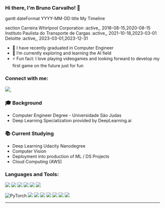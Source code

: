 ### Hi there, I'm Bruno Carvalho! 👋

gantt
dateFormat  YYYY-MM-DD
title My Timeline

section Carreira
Whirlpool Corporation :active,, 2018-08-15,2020-08-15
Instituto Paulista do Transporte de Cargas :active,, 2021-10-18,2023-03-01
Deloitte :active,, 2023-03-01,2023-12-31


- 🔭 I have recently graduated in Computer Engineer 
- 🌱 I’m currently exploring and learning the AI field
- ⚡ Fun fact: I love playing videogames and looking forward to develop my first game on the future just for fun

### Connect with me:

<a href="https://www.linkedin.com/in/bruno-carvalho-48433016b/">
    <img src="https://img.shields.io/badge/linkedin-%230077B5.svg?&style=for-the-badge&logo=linkedin&logoColor=white" />
  </a>&nbsp;&nbsp;


### 🎓 Background

- Computer Engineer Degree - Universidade São Judas
- Deep Learning Specialization provided by DeepLearning.ai

### 📚 Current Studying

- Deep Learning Udacity Nanodegree
- Computer Vision 
- Deployment into production of ML / DS Projects
- Cloud Computing (AWS)



### Languages and Tools:

<p align='left'>
  
  <img src="https://img.shields.io/badge/Pandas-2C2D72?style=for-the-badge&logo=pandas&logoColor=white" />
  <img src="https://img.shields.io/badge/Python-FFD43B?style=for-the-badge&logo=python&logoColor=darkgreen" />
  <img src="https://img.shields.io/badge/Numpy-777BB4?style=for-the-badge&logo=numpy&logoColor=white" />
  <img src="https://img.shields.io/badge/Microsoft_Excel-217346?style=for-the-badge&logo=microsoft-excel&logoColor=white" />
  <img src="https://img.shields.io/badge/Google%20Sheets-34A853?style=for-the-badge&logo=google-sheets&logoColor=white" />
  <img src="https://img.shields.io/badge/scikit_learn-F7931E?style=for-the-badge&logo=scikit-learn&logoColor=white" />
  
  
</p>

<p align='left'>
  
  <img alt="PyTorch" src="https://img.shields.io/badge/PyTorch-%23EE4C2C.svg?style=for-the-badge&logo=PyTorch&logoColor=white" />
  <img src="https://img.shields.io/badge/SQLite-07405E?style=for-the-badge&logo=sqlite&logoColor=white" />
  <img src="https://img.shields.io/badge/MySQL-00000F?style=for-the-badge&logo=mysql&logoColor=white" />
  <img src="https://img.shields.io/badge/OpenCV-27338e?style=for-the-badge&logo=OpenCV&logoColor=white" />
  <img src="https://img.shields.io/badge/Jupyter-F37626.svg?&style=for-the-badge&logo=Jupyter&logoColor=white" />
  <img src="https://img.shields.io/badge/conda-342B029.svg?&style=for-the-badge&logo=anaconda&logoColor=white" />
  <img src="https://img.shields.io/badge/PowerBI-F2C811?style=for-the-badge&logo=Power%20BI&logoColor=white" />
  <img src="https://img.shields.io/badge/Amazon_AWS-232F3E?style=for-the-badge&logo=amazon-aws&logoColor=white" />
      
</p>



---







